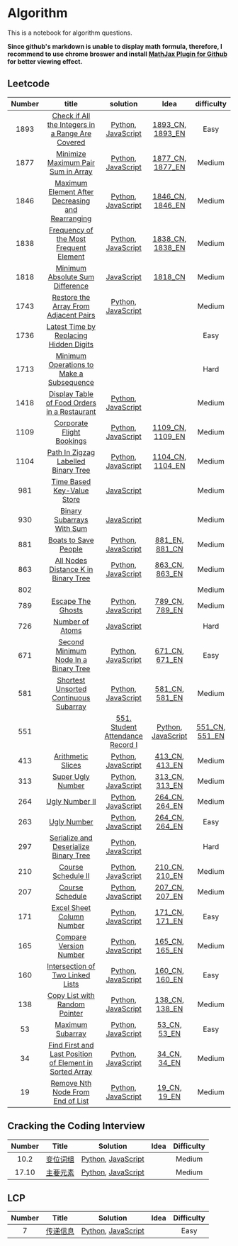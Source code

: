 # Algorithm
This is a notebook for algorithm questions.

**Since github's markdown is unable to display math formula, therefore, I recommend to use chrome broswer and install [MathJax Plugin for Github](https://chrome.google.com/webstore/detail/mathjax-plugin-for-github/ioemnmodlmafdkllaclgeombjnmnbima) for better viewing effect.**

## Leetcode
| Number | title | solution | Idea |difficulty |
|:-:  |:-----:|:---------:| :-------:|:---------:|
|1893|[Check if All the Integers in a Range Are Covered](https://leetcode.com/problems/check-if-all-the-integers-in-a-range-are-covered/)|[Python](./algorithm/python/CheckIfAllTheIntegersInARangeAreCovered.py), [JavaScript](./algorithm/JavaScript/CheckIfAllTheIntegersInARangeAreCovered.js)|[1893_CN](./algorithm/markdown/1893/1893_CN.md), [1893_EN](./algorithm/markdown/1893/1893_EN.md)|Easy|
|1877|[Minimize Maximum Pair Sum in Array](https://leetcode.com/problems/minimize-maximum-pair-sum-in-array/)|[Python](./algorithm/python/MinimizeMaximumPairSumInArray.py), [JavaScript](./algorithm/JavaScript/MinimizeMaximumPairSumInArray.js)|[1877_CN](./algorithm/markdown/1877/1877_CN), [1877_EN](./algorithm/markdown/1877/1877_EN)|Medium|
|1846|[Maximum Element After Decreasing and Rearranging](https://leetcode.com/problems/maximum-element-after-decreasing-and-rearranging/)|[Python](./algorithm/python/MaximumElementAfterDecreasingAndRearranging.py), [JavaScript](./algorithm/JavaScript/MaximumElementAfterDecreasingAndRearranging.js)|[1846_CN](./algorithm/markdown/1846_CN.md), [1846_EN](./algorithm/markdown/1846_EN.md)|Medium|
|1838|[Frequency of the Most Frequent Element](https://leetcode.com/problems/frequency-of-the-most-frequent-element/)|[Python](./algorithm/python/FrequencyOfTheMostFrequentElement.py), [JavaScript](./algorithm/JavaScript/FrequencyOfTheMostFrequentElement.js)|[1838_CN](./algorithm/markdown/1838_CN.md), [1838_EN](./algorithm/markdown/1838_EN.md)|Medium|
|1818|[Minimum Absolute Sum Difference](https://leetcode.com/problems/minimum-absolute-sum-difference/)|[JavaScript](./algorithm/JavaScript/MinimumAbsoluteSumDifference.js)|[1818_CN](./algorithm/markdown/1818_CN.md)|Medium|
|1743|[Restore the Array From Adjacent Pairs](https://leetcode.com/problems/restore-the-array-from-adjacent-pairs/)|[Python](./algorithm/python/RestoreTheArrayFromAdjacentPairs.py), [JavaScript](./algorithm/JavaScript/RestoreTheArrayFromAdjacentPairs.js)||Medium|
|1736|[Latest Time by Replacing Hidden Digits](https://leetcode.com/problems/latest-time-by-replacing-hidden-digits/)|||Easy|
|1713|[Minimum Operations to Make a Subsequence](https://leetcode.com/problems/minimum-operations-to-make-a-subsequence/)|||Hard|
|1418|[Display Table of Food Orders in a Restaurant](https://leetcode.com/problems/display-table-of-food-orders-in-a-restaurant/)|[Python](./algorithm/python/DisplayTableOfFoodOrdersInARestaurant.py), [JavaScript](./algorithm/JavaScript/DisplayTableOfFoodOrdersInARestaurant.js)||Medium|
|1109|[Corporate Flight Bookings](https://leetcode.com/problems/corporate-flight-bookings/)|[Python](./algorithm/python/CorporateFlightBookings.py), [JavaScript](./algorithm/JavaScript/CorporateFlightBookings.js)|[1109_CN](./algorithm/markdown/1109/1109_CN.md), [1109_EN](./algorithm/markdown/1109/1109_EN.md)|Medium|
|1104|[Path In Zigzag Labelled Binary Tree](https://leetcode.com/problems/path-in-zigzag-labelled-binary-tree/)|[Python](./algorithm/python/PathInZigzagLabelledBinaryTree.py), [JavaScript](./algorithm/JavaScript/PathInZigzagLabelledBinaryTree.js)|[1104_CN](./algorithm/markdown/1104_CN.md), [1104_EN](./algorithm/markdown/1104_EN.md)|Medium|
|981|[Time Based Key-Value Store](https://leetcode.com/problems/time-based-key-value-store/)|[JavaScript](./algorithm/JavaScript/TimeBasedKey-ValueStore.js)||Medium|
|930|[Binary Subarrays With Sum](https://leetcode.com/problems/binary-subarrays-with-sum/)|[JavaScript](./algorithm/JavaScript/BinarySubarraysWithSum.js)||Medium|
|881|[Boats to Save People](https://leetcode.com/problems/boats-to-save-people/)|[Python](./algorithm/python/BoatsToSavePeople.py), [JavaScript](./algorithm/JavaScript/BoatsToSavePeople.js)|[881_EN](./algorithm/markdown/881/881_EN.md), [881_CN](./algorithm/markdown/881/881_CN.md)|Medium|
|863|[All Nodes Distance K in Binary Tree](https://leetcode.com/problems/all-nodes-distance-k-in-binary-tree/)|[Python](./algorithm/python/AllNodesDistanceKInBinaryTree.py), [JavaScript](./algorithm/JavaScript/AllNodesDistanceKInBinaryTree.js)|[863_CN](./algorithm/markdown/863/863_CN.md), [863_EN](./algorithm/markdown/863/863_EN.md)|Medium|
|802||||Medium|
|789|[Escape The Ghosts](https://leetcode.com/problems/escape-the-ghosts/)|[Python](./algorithm/python/EscapeTheGhosts.py), [JavaScript](./algorithm/JavaScript/EscapeTheGhosts.js)|[789_CN](./algorithm/markdown/789/789_CN.md), [789_EN](./algorithm/markdown/789/789_EN.md)|Medium|
|726|[Number of Atoms](https://leetcode.com/problems/number-of-atoms/)|[JavaScript](./algorithm/JavaScript/NumberOfAtoms.js)||Hard|
|671|[Second Minimum Node In a Binary Tree](https://leetcode.com/problems/second-minimum-node-in-a-binary-tree/)|[Python](./algorithm/python/SecondMinimumNodeInABinaryTree.py), [JavaScript](./algorithm/JavaScript/SecondMinimumNodeInABinaryTree.js)|[671_CN](./algorithm/markdown/671/671_CN.md), [671_EN](./algorithm/markdown/671/671_EN.md)|Easy|
|581|[Shortest Unsorted Continuous Subarray](https://leetcode.com/problems/shortest-unsorted-continuous-subarray/)|[Python](./algorithm/python/ShortestUnsortedContinuousSubarray.py), [JavaScript](./algorithm/JavaScript/ShortestUnsortedContinuousSubarray.js)|[581_CN](./algorithm/markdown/581/581_CN.md), [581_EN](./algorithm/markdown/581/581_EN.md)|Medium|
|551||[551. Student Attendance Record I](https://leetcode.com/problems/student-attendance-record-i/)|[Python](./algorithm/python/StudentAttendanceRecordI.py), [JavaScript](./algorithm/JavaScript/StudentAttendanceRecordI.js)|[551_CN](./algorithm/markdown/551/551_CN.md), [551_EN](./algorithm/markdown/551/551_EN.md)|Easy|
|413|[Arithmetic Slices](https://leetcode.com/problems/arithmetic-slices/)|[Python](./algorithm/python/ArithmeticSlices.py), [JavaScript](./algorithm/JavaScript/ArithmeticSlices.js)|[413_CN](./algorithm/markdown/413/413_CN.md), [413_EN](./algorithm/markdown/413/413_EN.md)|Medium|
|313|[Super Ugly Number](https://leetcode.com/problems/super-ugly-number/)|[Python](./algorithm/python/SuperUglyNumber.py), [JavaScript](./algorithm/JavaScript/SuperUglyNumber.js)|[313_CN](./algorithm/markdown/313/313_CN.md), [313_EN](./algorithm/markdown/313/313_EN.md)|Medium|
|264|[Ugly Number II](https://leetcode.com/problems/ugly-number-ii/)|[Python](./algorithm/python/UglyNumberII.py), [JavaScript](./algorithm/JavaScript/UglyNumberII.js)|[264_CN](./algorithm/markdown/264/264_CN.md), [264_EN](./algorithm/markdown/264/264_EN.md)|Medium|
|263|[Ugly Number](https://leetcode.com/problems/ugly-number/)|[Python](./algorithm/python/UglyNumber.py), [JavaScript](./algorithm/JavaScript/UglyNumber.js)|[264_CN](./algorithm/markdown/263/263_CN.md), [264_EN](./algorithm/markdown/263/263_EN.md)|Easy|
|297|[Serialize and Deserialize Binary Tree](https://leetcode.com/problems/serialize-and-deserialize-binary-tree/)|[Python](./algorithm/python/SerializeAndDeserializeBinaryTree.py), [JavaScript](./algorithm/python/SerializeAndDeserializeBinaryTree.py)||Hard|
|210|[Course Schedule II](https://leetcode.com/problems/course-schedule-ii/)|[Python](./algorithm/python/CourseScheduleII.py), [JavaScript](./algorithm/JavaScript/CourseScheduleII.js)|[210_CN](./algorithm/markdown/210/210_CN.md), [210_EN](./algorithm/markdown/210/210_EN.md)|Medium|
|207|[Course Schedule](https://leetcode.com/problems/course-schedule/)|[Python](./algorithm/python/CourseSchedule.py), [JavaScript](./algorithm/JavaScript/CourseSchedule.js)|[207_CN](./algorithm/markdown/207/207_CN.md), [207_EN](./algorithm/markdown/207/207_EN.md)|Medium|
|171|[Excel Sheet Column Number](https://leetcode.com/problems/excel-sheet-column-number/)|[Python](./algorithm/python/ExcelSheetColumnNumber.py), [JavaScript](./algorithm/JavaScript/ExcelSheetColumnNumber.js)|[171_CN](./algorithm/markdown/171/171_CN.md), [171_EN](./algorithm/markdown/171/171_EN.md)|Easy|
|165|[Compare Version Number](https://leetcode.com/problems/compare-version-numbers/)|[Python](./algorithm/python/CompareVersionNumbers.py), [JavaScript](./algorithm/JavaScript/CompareVersionNumbers.js)|[165_CN](./algorithm/markdown/165/165_CN.md), [165_EN](./algorithm/markdown/165/165_EN.md)|Medium|
|160|[Intersection of Two Linked Lists](https://leetcode.com/problems/intersection-of-two-linked-lists/)|[Python](./algorithm/python/IntersectionOfTwoLinkedLists.py), [JavaScript](./algorithm/JavaScript/IntersectionOfTwoLinkedLists.js)|[160_CN](./algorithm/markdown/160/160_CN), [160_EN](./algorithm/markdown/160/160_EN)|Easy|
|138|[Copy List with Random Pointer](https://leetcode.com/problems/copy-list-with-random-pointer/)|[Python](./algorithm/python/CopyListWithRandomPointer.py), [JavaScript](./algorithm/JavaScript/CopyListWithRandomPointer.js)|[138_CN](./algorithm/markdown/138/138_CN.md), [138_EN](./algorithm/markdown/138/138_EN.md)|Medium|
|53|[Maximum Subarray](https://leetcode.com/problems/maximum-subarray/)|[Python](./algorithm/python/MaximumSubarray.py), [JavaScript](./algorithm/JavaScript/MaximumSubarray.js)|[53_CN](./algorithm/markdown/53/53_CN.md), [53_EN](./algorithm/markdown/53/53_EN.md)|Easy|
|34|[Find First and Last Position of Element in Sorted Array](https://leetcode.com/problems/find-first-and-last-position-of-element-in-sorted-array/)|[Python]('./../algorithm/python/FindFirstAndLastPositionOfElementInSortedArray.py), [JavaScript]('./../algorithm/JavaScript/FindFirstAndLastPositionOfElementInSortedArray.js)|[34_CN]('./../algorithm/markdown/34/34_CN.md), [34_EN]('./../algorithm/markdown/34/34_EN.md)| Medium|
|19|[Remove Nth Node From End of List](https://leetcode.com/problems/remove-nth-node-from-end-of-list/)|[Python](./algorithm/python/RemoveNthNodeFromEndOfList.py), [JavaScript](./algorithm/JavaScript/RemoveNthNodeFromEndOfList.js)|[19_CN](./algorithm/markdown/19/19_CN.md), [19_EN](./algorithm/markdown/19/19_EN.md)|Medium|

## Cracking the Coding Interview

|Number|Title|Solution|Idea|Difficulty|
|:----:|:---:|:------:|:--:|:--------:|
|10.2  |[变位词组](https://leetcode-cn.com/problems/group-anagrams-lcci/)|[Python](./algorithm/python/ConjugationPhrase.py), [JavaScript](./algorithm/JavaScript/ConjugationPhrase.js)||Medium|
|17.10 |[主要元素](https://leetcode-cn.com/problems/find-majority-element-lcci/)|[Python](./algorithm/python/mainElement.py), [JavaScript](./algorithm/JavaScript/mainElement.js)||Medium|

## LCP
|Number|Title|Solution|Idea|Difficulty|
|:----:|:---:|:------:|:--:|:--------:|
|7|[传递信息](https://leetcode-cn.com/problems/chuan-di-xin-xi/)|[Python](./algorithm/python/deliverMessage.py), [JavaScript](./algorithm/JavaScript/deliverMessage.js)||Easy|
